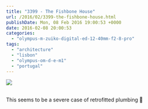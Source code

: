 ```yaml
---
title: "3399 - The Fishbone House"
url: /2016/02/3399-the-fishbone-house.html
publishDate: Mon, 08 Feb 2016 19:00:53 +0000
date: 2016-02-08 20:00:53
categories: 
  - "olympus-m-zuiko-digital-ed-12-40mm-f2-8-pro"
tags: 
  - "architecture"
  - "lisbon"
  - "olympus-om-d-e-m1"
  - "portugal"
---
```

<div class="container">
<div class="center"><a target="_blank" href="https://d25zfm9zpd7gm5.cloudfront.net/1200x1200/2015/20150905_085029_lr.jpg"><img class="webfeedsFeaturedVisual" src="https://d25zfm9zpd7gm5.cloudfront.net/0600x0600/2015/20150905_085029_lr.jpg" /></a></div>
</div>
<br />

This seems to be a severe case of retrofitted plumbing 🙂
